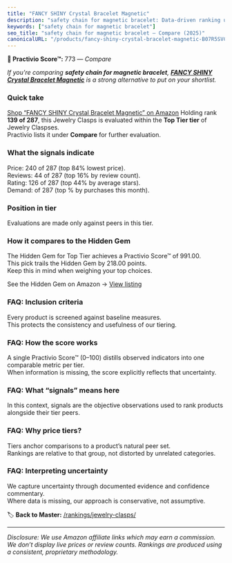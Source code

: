 ```yaml
---
title: "FANCY SHINY Crystal Bracelet Magnetic"
description: "safety chain for magnetic bracelet: Data-driven ranking using the Practivio Score™. Positioned by quality, value, demand, findability, momentum."
keywords: ["safety chain for magnetic bracelet"]
seo_title: "safety chain for magnetic bracelet — Compare (2025)"
canonicalURL: "/products/fancy-shiny-crystal-bracelet-magnetic-B07R5SVCDD/"
---
```


**🛒 Practivio Score™:** 773 — _Compare_


*If you're comparing **safety chain for magnetic bracelet**, **[FANCY SHINY Crystal Bracelet Magnetic](https://www.amazon.com/dp/B07R5SVCDD?tag=practivio-20)** is a strong alternative to put on your shortlist.*
### Quick take
[Shop “FANCY SHINY Crystal Bracelet Magnetic” on Amazon](https://www.amazon.com/dp/B07R5SVCDD?tag=practivio-20)
Holding rank **139 of 287**, this Jewelry Clasps is evaluated within the **Top Tier tier** of Jewelry Claspses.  
Practivio lists it under **Compare** for further evaluation.

### What the signals indicate
Price: 240 of 287 (top 84% lowest price).  
Reviews: 44 of 287 (top 16% by review count).  
Rating: 126 of 287 (top 44% by average stars).  
Demand:  of 287 (top % by purchases this month).

### Position in tier
Evaluations are made only against peers in this tier.

### How it compares to the Hidden Gem
The Hidden Gem for Top Tier achieves a Practivio Score™ of 991.00.  
This pick trails the Hidden Gem by 218.00 points.  
Keep this in mind when weighing your top choices.  

See the Hidden Gem on Amazon → [View listing](https://www.amazon.com/dp/B07GSR72TJ?tag=practivio-20)

### FAQ: Inclusion criteria
Every product is screened against baseline measures.  
This protects the consistency and usefulness of our tiering.

### FAQ: How the score works
A single Practivio Score™ (0–100) distills observed indicators into one comparable metric per tier.  
When information is missing, the score explicitly reflects that uncertainty.

### FAQ: What “signals” means here
In this context, signals are the objective observations used to rank products alongside their tier peers.

### FAQ: Why price tiers?
Tiers anchor comparisons to a product’s natural peer set.  
Rankings are relative to that group, not distorted by unrelated categories.

### FAQ: Interpreting uncertainty
We capture uncertainty through documented evidence and confidence commentary.  
Where data is missing, our approach is conservative, not assumptive.

<!-- Missing template for Compare/CompareWithinPriceClass -->


🏷️ **Back to Master:** [/rankings/jewelry-clasps/](/rankings/jewelry-clasps/)

---
_Disclosure: We use Amazon affiliate links which may earn a commission. We don’t display live prices or review counts. Rankings are produced using a consistent, proprietary methodology._
